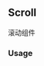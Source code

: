 ## Scroll

滚动组件

### Usage
<pre><code class="language-javascript"><script type="text/code">
import Scroll from 'nojs-react/lib/scroll' //引入组件
render(
    <Scroll time={4000} direction='x'>
        <div className="_item">1</div>
        <div className="_item">2</div>
        <div className="_item">3</div>
    </Scroll>
, demoWrap)
</script></code>
</pre>

<div id="demo-scroll-wrap" class="nj-scroll"></div>